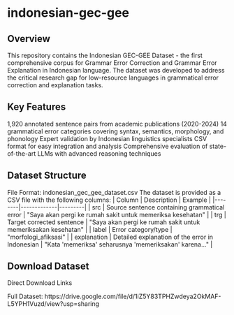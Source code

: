 # indonesian-gec-gee
## Overview
This repository contains the Indonesian GEC-GEE Dataset - the first comprehensive corpus for Grammar Error Correction and Grammar Error Explanation in Indonesian language. The dataset was developed to address the critical research gap for low-resource languages in grammatical error correction and explanation tasks.

## Key Features
1,920 annotated sentence pairs from academic publications (2020-2024)
14 grammatical error categories covering syntax, semantics, morphology, and phonology
Expert validation by Indonesian linguistics specialists
CSV format for easy integration and analysis
Comprehensive evaluation of state-of-the-art LLMs with advanced reasoning techniques

## Dataset Structure
File Format: indonesian_gec_gee_dataset.csv
The dataset is provided as a CSV file with the following columns:
| Column | Description | Example |
|--------|-------------|---------|
| src | Source sentence containing grammatical error | "Saya akan pergi ke rumah sakit untuk memeriksa kesehatan" |
| trg | Target corrected sentence | "Saya akan pergi ke rumah sakit untuk memeriksakan kesehatan" |
| label | Error category/type | "morfologi_afiksasi" |
| explanation | Detailed explanation of the error in Indonesian | "Kata 'memeriksa' seharusnya 'memeriksakan' karena..." |

## Download Dataset
Direct Download Links
<p>Full Dataset: https://drive.google.com/file/d/1iZ5Y83TPHZwdeya2OkMAF-L5YPH1Vuzd/view?usp=sharing</p>

